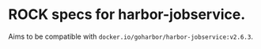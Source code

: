 # ROCK specs for harbor-jobservice.

Aims to be compatible with `docker.io/goharbor/harbor-jobservice:v2.6.3`.

